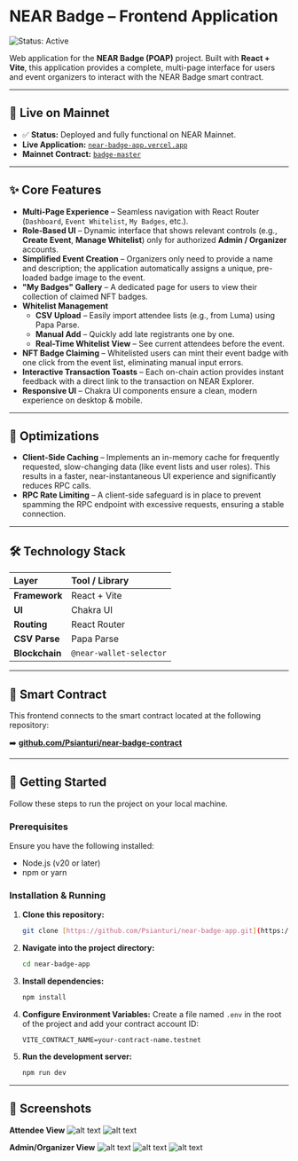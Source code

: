 # NEAR Badge – Frontend Application

![Status: Active](https://img.shields.io/badge/status-active-success.svg)

Web application for the **NEAR Badge (POAP)** project. Built with **React + Vite**, this application provides a complete, multi-page interface for users and event organizers to interact with the NEAR Badge smart contract.

---

## 🚀 Live on Mainnet

-   ✅ **Status:** Deployed and fully functional on NEAR Mainnet.
-   **Live Application:** [`near-badge-app.vercel.app`](https://near-badge-app.vercel.app/)
-   **Mainnet Contract:** [`badge-master`](https://explorer.near.org/accounts/badge-master.near)

---

## ✨ Core Features

-   **Multi-Page Experience** – Seamless navigation with React Router (`Dashboard`, `Event Whitelist`, `My Badges`, etc.).
-   **Role-Based UI** – Dynamic interface that shows relevant controls (e.g., **Create Event**, **Manage Whitelist**) only for authorized **Admin / Organizer** accounts.
-   **Simplified Event Creation** – Organizers only need to provide a name and description; the application automatically assigns a unique, pre-loaded badge image to the event.
-   **"My Badges" Gallery** – A dedicated page for users to view their collection of claimed NFT badges.
-   **Whitelist Management**
    -   **CSV Upload** – Easily import attendee lists (e.g., from Luma) using Papa Parse.
    -   **Manual Add** – Quickly add late registrants one by one.
    -   **Real-Time Whitelist View** – See current attendees before the event.
-   **NFT Badge Claiming** – Whitelisted users can mint their event badge with one click from the event list, eliminating manual input errors.
-   **Interactive Transaction Toasts** – Each on-chain action provides instant feedback with a direct link to the transaction on NEAR Explorer.
-   **Responsive UI** – Chakra UI components ensure a clean, modern experience on desktop & mobile.

---

## 🚀 Optimizations

-   **Client-Side Caching** – Implements an in-memory cache for frequently requested, slow-changing data (like event lists and user roles). This results in a faster, near-instantaneous UI experience and significantly reduces RPC calls.
-   **RPC Rate Limiting** – A client-side safeguard is in place to prevent spamming the RPC endpoint with excessive requests, ensuring a stable connection.

---

## 🛠 Technology Stack

| Layer | Tool / Library |
| :--- | :--- |
| **Framework** | React + Vite |
| **UI** | Chakra UI |
| **Routing** | React Router |
| **CSV Parse** | Papa Parse |
| **Blockchain** | `@near-wallet-selector` |

---

## 🔗 Smart Contract

This frontend connects to the smart contract located at the following repository:

➡️ **[github.com/Psianturi/near-badge-contract](https://github.com/Psianturi/near-badge-contract)**

---

## 🏁 Getting Started

Follow these steps to run the project on your local machine.

### Prerequisites

Ensure you have the following installed:
- Node.js (v20 or later)
- npm or yarn

### Installation & Running

1.  **Clone this repository:**
    ```bash
    git clone [https://github.com/Psianturi/near-badge-app.git](https://github.com/Psianturi/near-badge-app.git)
    ```

2.  **Navigate into the project directory:**
    ```bash
    cd near-badge-app
    ```

3.  **Install dependencies:**
    ```bash
    npm install
    ```
    
4.  **Configure Environment Variables:**
    Create a file named `.env` in the root of the project and add your contract account ID:
    ```env
    VITE_CONTRACT_NAME=your-contract-name.testnet
    ```

5.  **Run the development server:**
    ```bash
    npm run dev
    ```

---

## 📸 Screenshots

**Attendee View**
![alt text](image-2.png)
![alt text](image-5.png)

**Admin/Organizer View**
![alt text](image-4.png)
![alt text](image-3.png)
![alt text](image.png)
